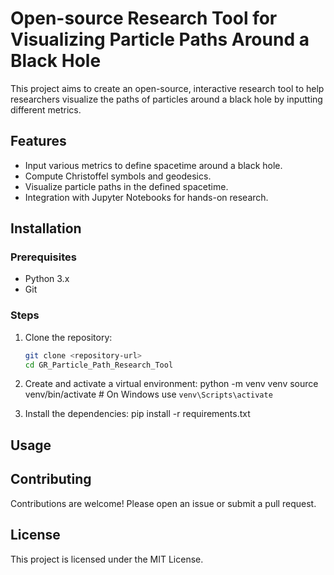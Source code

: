 # Open-source Research Tool for Visualizing Particle Paths Around a Black Hole

This project aims to create an open-source, interactive research tool to help researchers visualize the paths of particles around a black hole by inputting different metrics.

## Features

- Input various metrics to define spacetime around a black hole.
- Compute Christoffel symbols and geodesics.
- Visualize particle paths in the defined spacetime.
- Integration with Jupyter Notebooks for hands-on research.

## Installation

### Prerequisites

- Python 3.x
- Git

### Steps

1. Clone the repository:
   ```bash
   git clone <repository-url>
   cd GR_Particle_Path_Research_Tool

2. Create and activate a virtual environment:
python -m venv venv
source venv/bin/activate  # On Windows use `venv\Scripts\activate`

3. Install the dependencies:
pip install -r requirements.txt

## Usage

## Contributing

Contributions are welcome! Please open an issue or submit a pull request.

## License

This project is licensed under the MIT License.
